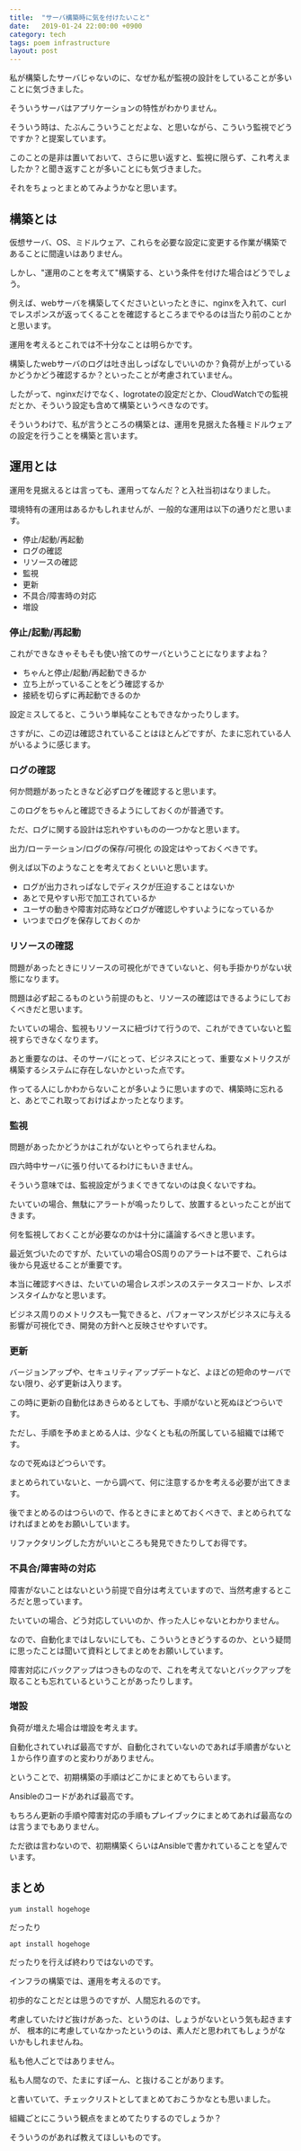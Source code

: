 ```yaml
---
title:  "サーバ構築時に気を付けたいこと"
date:   2019-01-24 22:00:00 +0900
category: tech
tags: poem infrastructure
layout: post
---
```


私が構築したサーバじゃないのに、なぜか私が監視の設計をしていることが多いことに気づきました。

そういうサーバはアプリケーションの特性がわかりません。

そういう時は、たぶんこういうことだよな、と思いながら、こういう監視でどうですか？と提案しています。

このことの是非は置いておいて、さらに思い返すと、監視に限らず、これ考えましたか？と聞き返すことが多いことにも気づきました。

それをちょっとまとめてみようかなと思います。

## 構築とは

仮想サーバ、OS、ミドルウェア、これらを必要な設定に変更する作業が構築であることに間違いはありません。

しかし、"運用のことを考えて"構築する、という条件を付けた場合はどうでしょう。

例えば、webサーバを構築してくださいといったときに、nginxを入れて、curlでレスポンスが返ってくることを確認するところまでやるのは当たり前のことかと思います。

運用を考えるとこれでは不十分なことは明らかです。

構築したwebサーバのログは吐き出しっぱなしでいいのか？負荷が上がっているかどうかどう確認するか？といったことが考慮されていません。

したがって、nginxだけでなく、logrotateの設定だとか、CloudWatchでの監視だとか、そういう設定も含めて構築というべきなのです。

そういうわけで、私が言うところの構築とは、運用を見据えた各種ミドルウェアの設定を行うことを構築と言います。

## 運用とは

運用を見据えるとは言っても、運用ってなんだ？と入社当初はなりました。

環境特有の運用はあるかもしれませんが、一般的な運用は以下の通りだと思います。

* 停止/起動/再起動
* ログの確認
* リソースの確認
* 監視
* 更新
* 不具合/障害時の対応
* 増設

### 停止/起動/再起動

これができなきゃそもそも使い捨てのサーバということになりますよね？

* ちゃんと停止/起動/再起動できるか
* 立ち上がっていることをどう確認するか
* 接続を切らずに再起動できるのか

設定ミスしてると、こういう単純なこともできなかったりします。

さすがに、この辺は確認されていることはほとんどですが、たまに忘れている人がいるように感じます。

### ログの確認

何か問題があったときなど必ずログを確認すると思います。

このログをちゃんと確認できるようにしておくのが普通です。

ただ、ログに関する設計は忘れやすいものの一つかなと思います。

出力/ローテーション/ログの保存/可視化 の設定はやっておくべきです。

例えば以下のようなことを考えておくといいと思います。

* ログが出力されっぱなしでディスクが圧迫することはないか
* あとで見やすい形で加工されているか
* ユーザの動きや障害対応時などログが確認しやすいようになっているか
* いつまでログを保存しておくのか

### リソースの確認

問題があったときにリソースの可視化ができていないと、何も手掛かりがない状態になります。

問題は必ず起こるものという前提のもと、リソースの確認はできるようにしておくべきだと思います。

たいていの場合、監視もリソースに紐づけて行うので、これができていないと監視すらできなくなります。

あと重要なのは、そのサーバにとって、ビジネスにとって、重要なメトリクスが構築するシステムに存在しないかといった点です。

作ってる人にしかわからないことが多いように思いますので、構築時に忘れると、あとでこれ取っておけばよかったとなります。

### 監視

問題があったかどうかはこれがないとやってられませんね。

四六時中サーバに張り付いてるわけにもいきません。

そういう意味では、監視設定がうまくできてないのは良くないですね。

たいていの場合、無駄にアラートが鳴ったりして、放置するといったことが出てきます。

何を監視しておくことが必要なのかは十分に議論するべきと思います。

最近気づいたのですが、たいていの場合OS周りのアラートは不要で、これらは後から見返せることが重要です。

本当に確認すべきは、たいていの場合レスポンスのステータスコードか、レスポンスタイムかなと思います。

ビジネス周りのメトリクスも一覧できると、パフォーマンスがビジネスに与える影響が可視化でき、開発の方針へと反映させやすいです。

### 更新

バージョンアップや、セキュリティアップデートなど、よほどの短命のサーバでない限り、必ず更新は入ります。

この時に更新の自動化はあきらめるとしても、手順がないと死ぬほどつらいです。

ただし、手順を予めまとめる人は、少なくとも私の所属している組織では稀です。

なので死ぬほどつらいです。

まとめられていないと、一から調べて、何に注意するかを考える必要が出てきます。

後でまとめるのはつらいので、作るときにまとめておくべきで、まとめられてなければまとめをお願いしています。

リファクタリングした方がいいところも発見できたりしてお得です。

### 不具合/障害時の対応

障害がないことはないという前提で自分は考えていますので、当然考慮するところだと思っています。

たいていの場合、どう対応していいのか、作った人じゃないとわかりません。

なので、自動化まではしないにしても、こういうときどうするのか、という疑問に思ったことは聞いて資料としてまとめをお願いしています。

障害対応にバックアップはつきものなので、これを考えてないとバックアップを取ることも忘れているということがあったりします。

### 増設

負荷が増えた場合は増設を考えます。

自動化されていれば最高ですが、自動化されていないのであれば手順書がないと１から作り直すのと変わりがありません。

ということで、初期構築の手順はどこかにまとめてもらいます。

Ansibleのコードがあれば最高です。

もちろん更新の手順や障害対応の手順もプレイブックにまとめてあれば最高なのは言うまでもありません。

ただ欲は言わないので、初期構築くらいはAnsibleで書かれていることを望んでいます。

## まとめ

```
yum install hogehoge
```

だったり

```
apt install hogehoge
```

だったりを行えば終わりではないのです。

インフラの構築では、運用を考えるのです。

初歩的なことだとは思うのですが、人間忘れるのです。

考慮していたけど抜けがあった、というのは、しょうがないという気も起きますが、
根本的に考慮していなかったというのは、素人だと思われてもしょうがないかもしれませんね。

私も他人ごとではありません。

私も人間なので、たまにすぽーん、と抜けることがあります。

と書いていて、チェックリストとしてまとめておこうかなとも思いました。

組織ごとにこういう観点をまとめてたりするのでしょうか？

そういうのがあれば教えてほしいものです。
